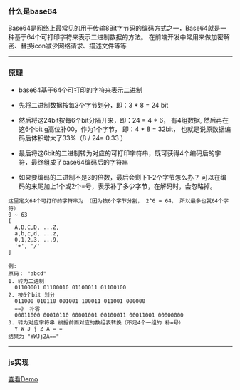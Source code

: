 ### 什么是base64
  Base64是网络上最常见的用于传输8Bit字节码的编码方式之一，Base64就是一种基于64个可打印字符来表示二进制数据的方法。
  在前端开发中常用来做加密解密、替换icon减少网络请求、描述文件等等

--- 

### 原理

- base64基于64个可打印的字符来表示二进制

- 先将二进制数据按每3个字节划分，即：3 * 8 = 24 bit

- 然后将这24bit按每6个bit分隔开来，即：24 = 4 * 6， 有4组数据, 然后再在这6个bit g高位补00，作为1个字节， 即：4 * 8 = 32bit， 也就是说原数据编码后体积增大了33%（8 / 24= 0.33 ）

- 最后将这6bit的二进制转为对应的可打印字符串，既可获得4个编码后的字符，最终组成了base64编码后的字符串

- 如果要编码的二进制不是3的倍数，最后会剩下1-2个字节怎么办？ 可以在编码的末尾加上1个或2个=号，表示补了多少字节，在解码时，会忽略掉。

```
这里定义64个可打印的字符串为 （因为按6个字节分割， 2^6 = 64， 所以最多也就64个字符）
0 ~ 63 
[
  A,B,C,D, ...Z,
  a,b,c,d, ...z,
  0,1,2,3, ...9,
  '+', '/'
]

例:
原码： "abcd"
1. 转为二进制 
  01100001 01100010 01100011 01100100
2. 按6个bit 划分
  011000 010110 001001 100011 011001 000000
  ==》 补零
  00011000 00010110 00001001 00100011 00011001 00000000
3. 转为对应字符串 根据前面对应的数组表转换（不足4个一组的 补=号）
  Y W J j Z A = =
结果为 "YWJjZA=="
```
---

### js实现

 [查看Demo](https://github.com/Ping5841/randomness/tree/master/base64/base64.js)
